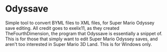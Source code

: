 # Odyssave
Simple tool to convert BYML files to XML files, for Super Mario Odyssey save editing. All credit goes to exelix11, as they created TheFourthDimension, the program that Odyssave is essentially a snippet of. This is for those that simply want to edit Super Mario Odyssey saves, and aren't too interested in Super Mario 3D Land. This is for Windows only.
